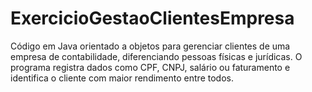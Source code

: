 # ExercicioGestaoClientesEmpresa
Código em Java orientado a objetos para gerenciar clientes de uma empresa de contabilidade, diferenciando pessoas físicas e jurídicas. O programa registra dados como CPF, CNPJ, salário ou faturamento e identifica o cliente com maior rendimento entre todos.

